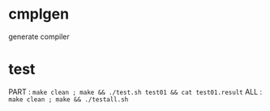 # cmplgen
generate compiler

# test
PART : `make clean ; make && ./test.sh test01 && cat test01.result`
ALL  : `make clean ; make && ./testall.sh`
